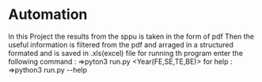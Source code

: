 # Automation
In this Project the results from the sppu is taken in the form of pdf
Then the useful information is filtered from the pdf and
arraged in a structured formated and is saved in .xls(excel) file 
for running th program enter the following command : 
=>pyton3 run.py <name of input pdf>  <name of output excel file> <Year(FE,SE,TE,BE)>
for help :
=>python3 run.py --help
